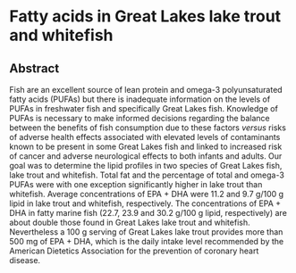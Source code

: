 # Fatty acids in Great Lakes lake trout and whitefish

## Abstract

Fish are an excellent source of lean protein and omega-3 polyunsaturated fatty acids (PUFAs) but there is inadequate information on the levels of PUFAs in freshwater fish and specifically Great Lakes fish. Knowledge of PUFAs is necessary to make informed decisions regarding the balance between the benefits of fish consumption due to these factors _versus_ risks of adverse health effects associated with elevated levels of contaminants known to be present in some Great Lakes fish and linked to increased risk of cancer and adverse neurological effects to both infants and adults. Our goal was to determine the lipid profiles in two species of Great Lakes fish, lake trout and whitefish. Total fat and the percentage of total and omega-3 PUFAs were with one exception significantly higher in lake trout than whitefish. Average concentrations of EPA + DHA were 11.2 and 9.7 g/100 g lipid in lake trout and whitefish, respectively. The concentrations of EPA + DHA in fatty marine fish (22.7, 23.9 and 30.2 g/100 g lipid, respectively) are about double those found in Great Lakes lake trout and whitefish. Nevertheless a 100 g serving of Great Lakes lake trout provides more than 500 mg of EPA + DHA, which is the daily intake level recommended by the American Dietetics Association for the prevention of coronary heart disease.
